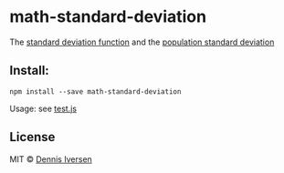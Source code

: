 # math-standard-deviation

The [standard deviation function](https://en.wikipedia.org/wiki/Standard_deviation#Sample_standard_deviation_of_metabolic_rate_of_Northern_Fulmars) and the [population standard deviation](https://en.wikipedia.org/wiki/Standard_deviation#Population_standard_deviation_of_grades_of_eight_students)

## Install: 

    npm install --save math-standard-deviation

Usage: see [test.js](test.js)



## License

MIT © [Dennis Iversen](https://github.com/diversen)
